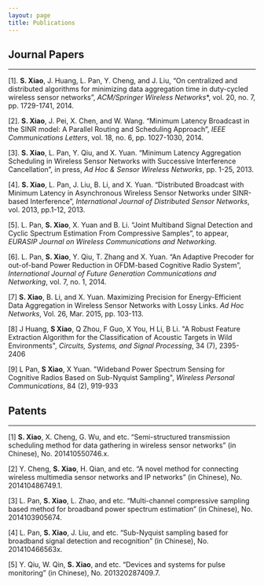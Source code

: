 ```yaml
---
layout: page
title: Publications 
---
```


Journal Papers
-------------
-------------
 [1]. **S. Xiao**, J. Huang, L. Pan, Y. Cheng, and J. Liu, “On centralized and distributed algorithms for
minimizing data aggregation time in duty-cycled wireless sensor networks”, *ACM/Springer Wireless
Networks**, vol. 20, no. 7, pp. 1729-1741, 2014.

 [2]. **S. Xiao**, J. Pei, X. Chen, and W. Wang. “Minimum Latency Broadcast in the SINR model: A
Parallel Routing and Scheduling Approach”, *IEEE Communications Letters*, vol. 18, no. 6, pp.
1027-1030, 2014.

 [3]. **S. Xiao**, L. Pan, Y. Qiu, and X. Yuan. “Minimum Latency Aggregation Scheduling in Wireless
Sensor Networks with Successive Interference Cancellation”, in press, *Ad Hoc & Sensor Wireless
Networks*, pp. 1-25, 2013.

 [4]. **S. Xiao**, L. Pan, J. Liu, B. Li, and X. Yuan. “Distributed Broadcast with Minimum Latency in
Asynchronous Wireless Sensor Networks under SINR-based Interference”, *International Journal of
Distributed Sensor Networks*, vol. 2013, pp.1-12, 2013.

 [5]. L. Pan, **S. Xiao**, X. Yuan and B. Li. “Joint Multiband Signal Detection and Cyclic Spectrum
Estimation From Compressive Samples”, to appear, *EURASIP Journal on Wireless Communications
and Networking*.

 [6]. L. Pan, **S. Xiao**, Y. Qiu, T. Zhang and X. Yuan. “An Adaptive Precoder for out-of-band Power
Reduction in OFDM-based Cognitive Radio System”, *International Journal of Future Generation
Communications and Networking*, vol. 7, no. 1, 2014.

 [7] **S. Xiao**, B. Li, and X. Yuan. Maximizing Precision for Energy-Efficient Data 
 Aggregation in Wireless Sensor Networks with Lossy Links.  *Ad Hoc Networks*, Vol. 26, Mar. 2015, pp. 103-113.

 [8] J Huang, **S Xiao**, Q Zhou, F Guo, X You, H Li, B Li. "A Robust Feature Extraction Algorithm for the 
 Classification of Acoustic Targets in Wild Environments", *Circuits, Systems, 
 and Signal Processing*, 34 (7), 2395-2406
 
 [9] L Pan, **S Xiao**, X Yuan. "Wideband Power Spectrum Sensing for Cognitive Radios Based on 
 Sub-Nyquist Sampling", *Wireless Personal Communications*, 84 (2), 919-933
 
 Patents
------------
------------
 [1] **S. Xiao**, X. Cheng, G. Wu, and etc. “Semi-structured transmission scheduling method for data
gathering in wireless sensor networks” (in Chinese), No. 201410550746.x.

 [2] Y. Cheng, **S. Xiao**, H. Qian, and etc. “A novel method for connecting wireless multimedia
sensor networks and IP networks” (in Chinese), No. 201410486749.1.

 [3] L. Pan, **S. Xiao**, L. Zhao, and etc. “Multi-channel compressive sampling based method for
broadband power spectrum estimation” (in Chinese), No. 2014103905674.

 [4] L. Pan, **S. Xiao**, J. Liu, and etc. “Sub-Nyquist sampling based for broadband signal detection
and recognition” (in Chinese), No. 201410466563x.

 [5] Y. Qiu, W. Qin, **S. Xiao**, and etc. “Devices and systems for pulse monitoring” (in Chinese), No.
201320287409.7.
